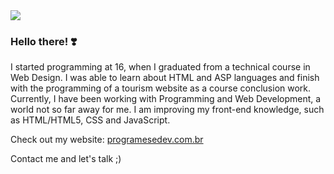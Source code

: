 <img src=".">
<h3> Hello there! ❣️</h3>
<p> I started programming at 16, when I graduated from a technical course in Web Design. I was able to learn about HTML and ASP languages and finish with the programming of a tourism website as a course conclusion work. Currently, I have been working with Programming and Web Development, a world not so far away for me. I am improving my front-end knowledge, such as HTML/HTML5, CSS and JavaScript.

<p> Check out my website: <a href="www.programesedev.com.br" target="blank">programesedev.com.br</a>
<p>Contact me and let's talk ;)
